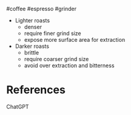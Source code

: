 #coffee #espresso #grinder 

- Lighter roasts 
	- denser 
	- require finer grind size 
	- expose more surface area for extraction
- Darker roasts
	- brittle 
	- require coarser grind size 
	- avoid over extraction and bitterness

# References
ChatGPT